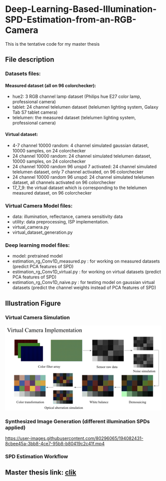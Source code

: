 # Deep-Learning-Based-Illumination-SPD-Estimation-from-an-RGB-Camera
This is the tentative code for my master thesis 

## File description 

### Datasets files:
#### Measured dataset (all on 96 colorchecker):
* hue2: 3 RGB channel lamp dataset (Philips hue E27 color lamp, professional camera)
* tablet: 24 channel telelumen dataset (telelumen lighting system, Galaxy Tab S7 tablet camera)
* telelumen: the measured dataset (telelumen lighting system, professional camera)

 
#### Virtual dataset:
* 4-7 channel 10000 random: 4 channel simulated gaussian dataset, 10000 samples, on 24 colorchecker  
* 24 channel 10000 random: 24 channel simulated telelumen dataset, 10000 samples, on 24 colorchecker  
* 24 channel 10000 random 96 unspd 7 activated: 24 channel simulated telelumen dataset, only 7 channel activated, on 96 colorchecker
* 24 channel 10000 random 96 unspd: 24 channel simulated telelumen dataset, all channels activated on 96 colorchecker  
* 17_7_9: the virtual dataset which is corresponding to the telelumen measured dataset, on 96 colorchecker  

### Virtual Camera Model files:
* data: illumination, reflectance, camera sensitivity data 
* utility: data preprocessing, ISP implementation.
* virtual_camera.py
* virtual_dataset_generation.py

### Deep learning model files:
* model: pretrained model
* estimation_rg_Conv1D_measured.py : for working on measured datasets (predict PCA features of SPD)
* estimation_rg_Conv1D_virtual.py : for working on virtual datasets (predict PCA features of SPD)
* estimation_rg_Conv1D_naive.py : for testing model on gaussian virtual datasets (predict the channel weights instead of PCA features of SPD)
 
## Illustration Figure
 
### Virtual Camera Simulation
![](images/virtual%20camera.png)
 
### Synthesized Image Generation (different illumination SPDs applied)
https://user-images.githubusercontent.com/80296065/194082431-8cbee45a-3bb8-4ce7-95b8-b80419c2c41f.mp4

### SPD Estimation Workflow

## Master thesis link: [clik](https://drive.google.com/file/d/1RuFVj-hMuMlr-eeeA-Pli45FrMztTi8U/view)  
